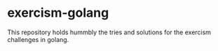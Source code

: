 # exercism-golang
This repository holds hummbly the tries and solutions for the exercism challenges in golang.
